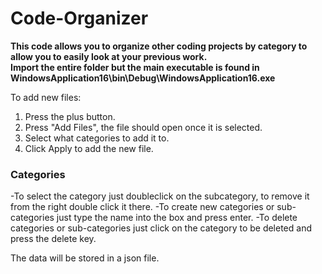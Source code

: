 # Code-Organizer
**This code allows you to organize other coding projects by category to allow you to easily look at your previous work.** <br>
**Import the entire folder but the main executable is found in WindowsApplication16\bin\Debug\WindowsApplication16.exe** <br>

To add new files:
1. Press the plus button.
2. Press "Add Files", the file should open once it is selected.
3. Select what categories to add it to.
4. Click Apply to add the new file.

### Categories
-To select the category just doubleclick on the subcategory, to remove it from the right double click it there.
-To create new categories or sub-categories just type the name into the box and press enter.
-To delete categories or sub-categories just click on the category to be deleted and press the delete key.

The data will be stored in a json file.

